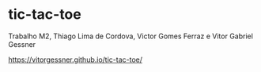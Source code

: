# tic-tac-toe
Trabalho M2, Thiago Lima de Cordova, Victor Gomes Ferraz e Vitor Gabriel Gessner

https://vitorgessner.github.io/tic-tac-toe/
